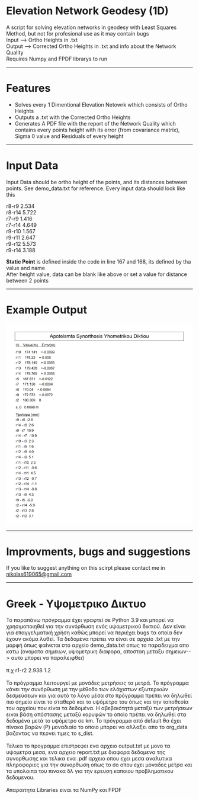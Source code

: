 # Elevation Network Geodesy (1D)

A script for solving elevation networks in geodesy with Least Squares Method, but not for profesional use as it may contain bugs<br/>
Input --> Ortho Heights in .txt<br/>
Output --> Corrected Ortho Heights in .txt and info about the Network Quality <br/>
Requires Numpy and FPDF librarys to run

---

# Features

- Solves every 1 Dimentional Elevation Netowrk wthich consists of Ortho Heights
- Outputs a .txt with the Corrected Ortho Heights
- Generates A PDF file with the report of the Network Quality which contains every points height with its error (from covariance matrix), Sigma 0 value and Residuals of every height

---

# Input Data

Input Data should be ortho height of the points, and its distances between points. See demo_data.txt for reference. Every input data should look like this

r8-r9 2.534 <br/>
r8-r14 5.722 <br/>
r7-r9 1.416 <br/>
r7-r14 4.649 <br/>
r9-r10 1.567 <br/>
r9-r11 2.647 <br/>
r9-r12 5.573 <br/>
r9-r14 3.188 <br/>

**Static Point** is defined inside the code in line 167 and 168, its defined by tha value and name</br >
After height value, data can be blank like above or set a value for distance between 2 points

---

# Example Output

![alt text](https://github.com/nikos230/Elevation-Network-Geodesy/blob/main/elev_network.jpg)

---

# Improvments, bugs and suggestions
If you like to suggest anything on this scirpt please contact me in nikolas619065@gmail.com

---

# Greek - Υψομετρικο Δικτυο
Το παραπάνω πρόγραμμα έχει γραφτεί σε Python 3.9 και μπορεί να χρησιμοποιηθεί για την συνόρθωση ενός υψομετρικού δικτιού. Δεν είναι για επαγγελματική χρήση καθώς μπορεί να περιέχει bugs τα οποία δεν έχουν ακόμα λυθεί.
Τα δεδομένα πρέπει να είναι σε αρχείο .txt με την μορφή όπως φαίνεται στο αρχείο demo_data.txt οπως το παραδειγμα απο κατω (ονοματα σημειων, υψομετρικη διαφορα, αποσταη μεταξυ σημειων--> αυτο μπορει να παραλειφθει)</br>
</br >π.χ r1-r2 2.938 1.2 </br >
</br >Το πρόγραμμα λειτουργεί με μονάδες μετρήσεις τα μετρά. Το πρόγραμμα κάνει την συνόρθωση με την μέθοδο των ελάχιστων εξωτερικών δεσμεύσεων και για αυτό το λόγο μέσα στο πρόγραμμα πρέπει να δηλωθεί πιο σημείο είναι το σταθερό και το υψόμετρο του όπως και την τοποθεσία του αρχείου που είναι τα δεδομένα. H αβεβαιότητά μεταξύ των μετρήσεων ειναι βάση απόστασης μεταξύ κορυφών το οποίο πρέπει να δηλωθεί στα δεδομένα μετά το υψόμετρο σε km. Το πρόγραμμα από default θα έχει πίνακα βαρών (P) μοναδιαίο το οποιο μπορει να αλλαξει απο το org_data βαζοντας να περνει τιμες το s_dist.</br >
</br >Τελικα το προγραμμα επιστρεφει ενα αρχειο output.txt με μονο τα υψομετρα μεσα, ενα αρχειο report.txt με διαφορα δεδομενα της συνορθωσης και τελικα ενα .pdf αρχειο οπου εχει μεσα αναλυτικα πληροφοριες για την συνορθωση οπως το σο οπου εχει μοναδες μετρα και τα υπολοιπα του πινακα δλ για την ερευση καποιου προβληματικου δεδομενου.</br >
</br >Απαραιτητα Libraries ειναι τα NumPy και FPDF



